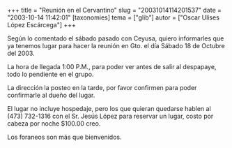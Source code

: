 +++
title = "Reunión en el Cervantino"
slug = "20031014114201537"
date = "2003-10-14 11:42:01"
[taxonomies]
tema = ["glib"]
autor = ["Oscar Ulises López Escárcega"]
+++

Según lo comentado el sábado pasado con Ceyusa, quiero informarles que
ya tenemos lugar para hacer la reunión en Gto. el día Sábado 18 de
Octubre del 2003.  

<!-- more -->
La hora de llegada 1:00 P.M., para poder ver antes de salir al
despapaye, todo lo pendiente en el grupo.

La dirección la posteo en la tarde, por favor confirmen para poder
confirmarle al dueño del lugar.

El lugar no incluye hospedaje, pero los que quieran quedarse hablen al
(473) 732-1316 con el Sr. Jesús López para reservar un lugar, costo por
cabeza por noche $100.00 creo.

Los foraneos son más que bienvenidos.

